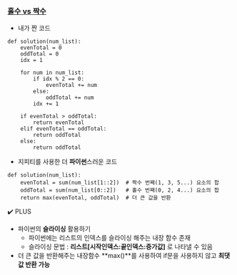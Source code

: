 ### [홀수 vs 짝수](https://school.programmers.co.kr/learn/courses/30/lessons/181887?language=python3)

- 내가 짠 코드
```
def solution(num_list):
    evenTotal = 0
    oddTotal = 0
    idx = 1
    
    for num in num_list:
        if idx % 2 == 0:
            evenTotal += num
        else:
            oddTotal += num
        idx += 1
    
    if evenTotal > oddTotal:
        return evenTotal
    elif evenTotal == oddTotal:
        return oddTotal
    else:
        return oddTotal

```

- 지피티를 사용한 더 **파이썬**스러운 코드
```
def solution(num_list):
    evenTotal = sum(num_list[1::2])  # 짝수 번째(1, 3, 5...) 요소의 합
    oddTotal = sum(num_list[0::2])   # 홀수 번째(0, 2, 4...) 요소의 합
    return max(evenTotal, oddTotal)  # 더 큰 값을 반환
```

✔️ PLUS

- 파이썬의 **슬라이싱** 활용하기
  - 파이썬에는 리스트의 인덱스를 슬라이싱 해주는 내장 함수 존재
  - 슬라이싱 문법 : **리스트[시작인덱스:끝인덱스:증가값]** 로 나타낼 수 있음
- 더 큰 값을 반환해주는 내장함수 **max()**를 사용하여 if문을 사용하지 않고 **최댓값 반환 가능**
